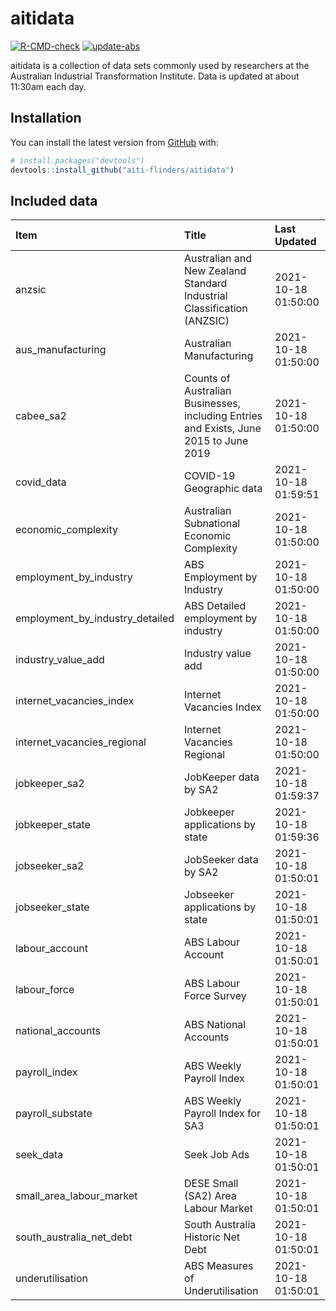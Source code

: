 
<!-- README.md is generated from README.Rmd. Please edit that file -->

# aitidata

<!-- badges: start -->

[![R-CMD-check](https://github.com/aiti-flinders/aitidata/actions/workflows/R-CMD-check.yaml/badge.svg)](https://github.com/aiti-flinders/aitidata/actions/workflows/R-CMD-check.yaml)
[![update-abs](https://github.com/aiti-flinders/aitidata/workflows/update-abs/badge.svg)](https://github.com/aiti-flinders/aitidata/actions)
<!-- badges: end -->

aitidata is a collection of data sets commonly used by researchers at
the Australian Industrial Transformation Institute. Data is updated at
about 11:30am each day.

## Installation

You can install the latest version from [GitHub](https://github.com/)
with:

``` r
# install.packages("devtools")
devtools::install_github("aiti-flinders/aitidata")
```

## Included data

| Item                               | Title                                                                                 | Last Updated        |
| :--------------------------------- | :------------------------------------------------------------------------------------ | :------------------ |
| anzsic                             | Australian and New Zealand Standard Industrial Classification (ANZSIC)                | 2021-10-18 01:50:00 |
| aus\_manufacturing                 | Australian Manufacturing                                                              | 2021-10-18 01:50:00 |
| cabee\_sa2                         | Counts of Australian Businesses, including Entries and Exists, June 2015 to June 2019 | 2021-10-18 01:50:00 |
| covid\_data                        | COVID-19 Geographic data                                                              | 2021-10-18 01:59:51 |
| economic\_complexity               | Australian Subnational Economic Complexity                                            | 2021-10-18 01:50:00 |
| employment\_by\_industry           | ABS Employment by Industry                                                            | 2021-10-18 01:50:00 |
| employment\_by\_industry\_detailed | ABS Detailed employment by industry                                                   | 2021-10-18 01:50:00 |
| industry\_value\_add               | Industry value add                                                                    | 2021-10-18 01:50:00 |
| internet\_vacancies\_index         | Internet Vacancies Index                                                              | 2021-10-18 01:50:00 |
| internet\_vacancies\_regional      | Internet Vacancies Regional                                                           | 2021-10-18 01:50:00 |
| jobkeeper\_sa2                     | JobKeeper data by SA2                                                                 | 2021-10-18 01:59:37 |
| jobkeeper\_state                   | Jobkeeper applications by state                                                       | 2021-10-18 01:59:36 |
| jobseeker\_sa2                     | JobSeeker data by SA2                                                                 | 2021-10-18 01:50:01 |
| jobseeker\_state                   | Jobseeker applications by state                                                       | 2021-10-18 01:50:01 |
| labour\_account                    | ABS Labour Account                                                                    | 2021-10-18 01:50:01 |
| labour\_force                      | ABS Labour Force Survey                                                               | 2021-10-18 01:50:01 |
| national\_accounts                 | ABS National Accounts                                                                 | 2021-10-18 01:50:01 |
| payroll\_index                     | ABS Weekly Payroll Index                                                              | 2021-10-18 01:50:01 |
| payroll\_substate                  | ABS Weekly Payroll Index for SA3                                                      | 2021-10-18 01:50:01 |
| seek\_data                         | Seek Job Ads                                                                          | 2021-10-18 01:50:01 |
| small\_area\_labour\_market        | DESE Small (SA2) Area Labour Market                                                   | 2021-10-18 01:50:01 |
| south\_australia\_net\_debt        | South Australia Historic Net Debt                                                     | 2021-10-18 01:50:01 |
| underutilisation                   | ABS Measures of Underutilisation                                                      | 2021-10-18 01:50:01 |
